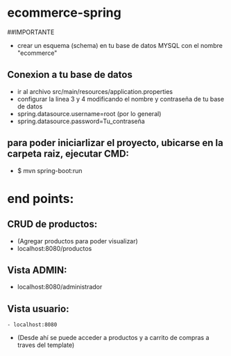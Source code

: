 # ecommerce-spring


##IMPORTANTE
- crear un esquema (schema) en tu base de datos MYSQL con el nombre "ecommerce"

## Conexion a tu base de datos 
- ir al archivo src/main/resources/application.properties
- configurar la linea 3 y 4 modificando el nombre y contraseña de tu base de datos
- spring.datasource.username=root (por lo general)
- spring.datasource.password=Tu_contraseña

## para poder iniciarlizar el proyecto, ubicarse en la carpeta raiz, ejecutar CMD:
 -  $ mvn spring-boot:run


# end points:

  ## CRUD de productos: 
  - (Agregar productos para poder visualizar)
  - localhost:8080/productos

  ## Vista ADMIN:
   - localhost:8080/administrador

   ## Vista usuario:
    - localhost:8080
  - (Desde ahí se puede acceder a productos y a carrito de compras a traves del template)
